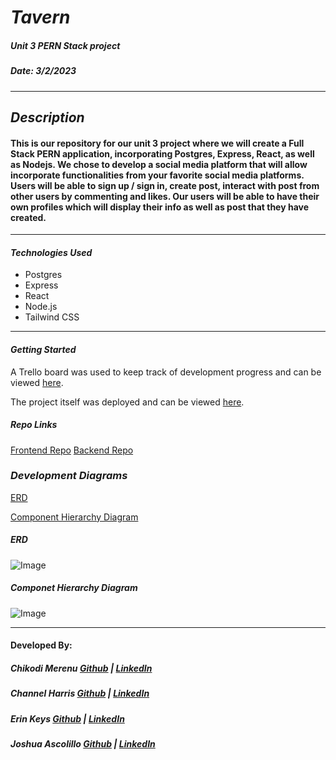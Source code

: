 # ***Tavern***
##### ***Unit 3 PERN Stack project***
##### Date: 3/2/2023
***
## ***Description***
#### This is our repository for our unit 3 project where we will create a Full Stack PERN application, incorporating Postgres, Express, React, as well as Nodejs. We chose to develop a social media platform that will allow incorporate functionalities from your favorite social media platforms. Users will be able to sign up / sign in, create post, interact with post from other users by commenting and likes. Our users will be able to have their own profiles which will display their info as well as post that they have created. 

***

#### ***Technologies Used*** 
* Postgres
* Express
* React
* Node.js
* Tailwind CSS

***

#### ***Getting Started***

A Trello board was used to keep track of development progress and can be viewed [here](https://trello.com/b/osHd7JU2/project-3).

The project itself was deployed and can be viewed [here]().

##### ***Repo Links***
[Frontend Repo](https://github.com/QueenlyCrimson/Unit-3-Tavern-Project)
[Backend Repo](https://github.com/QueenlyCrimson/Unit-3-Tavern-Project-Backend)


### ***Development Diagrams***
[ERD](https://lucid.app/lucidchart/fb4db2ca-5986-45b7-ad0d-20339078978a/edit?invitationId=inv_c0243f13-ea08-499d-9871-2073287f036c&page=0_0#)

[Component Hierarchy Diagram](https://lucid.app/lucidchart/4d401af9-3eee-44b1-baba-205242892c0b/edit?beaconFlowId=5D04B7675CEA1042&invitationId=inv_c250447b-4bf0-4cf7-801b-c771fef551fe&page=0_0#)

##### ERD
![Image](https://i.postimg.cc/ZYP4RDbJ/Screenshot-2023-03-03-at-10-22-06-AM.png)
##### Componet Hierarchy Diagram
![Image](https://i.postimg.cc/d0qwG24z/Screenshot-2023-03-03-at-10-23-44-AM.png)
***
#### Developed By: 
##### Chikodi Merenu [Github](https://github.com/CMerenu) | [LinkedIn](https://www.linkedin.com/in/chikodimerenu/) 
##### Channel Harris [Github](https://github.com/NellyNel520) | [LinkedIn](https://www.linkedin.com/in/channelharris/)
##### Erin Keys [Github](https://github.com/QueenlyCrimson) | [LinkedIn](https://www.linkedin.com/in/erin-keys-978798257/)  
##### Joshua Ascolillo [Github](https://github.com/jascolil01) | [LinkedIn](https://www.linkedin.com/in/joshuaascolillo/) 




